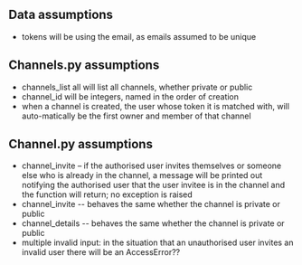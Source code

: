 ﻿## Data assumptions
*  tokens will be using the email, as emails assumed to be unique

## Channels.py assumptions
* channels_list all will list all channels, whether private or public
* channel_id will be integers, named in the order of creation
* when a channel is created, the user whose token it is matched with, will auto-matically be the first owner and member of that channel

## Channel.py assumptions
* channel_invite – if the authorised user invites themselves or someone else
    who is already in the channel, a message will be printed out notifying the
    authorised user that the user invitee is in the channel and the function 
    will return; no exception is raised
* channel_invite -- behaves the same whether the channel is private or public
* channel_details -- behaves the same whether the channel is private or public
* multiple invalid input: in the situation that an unauthorised user invites an invalid user there will be an AccessError??
